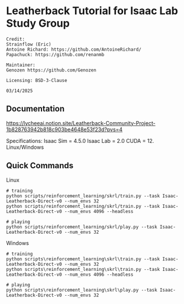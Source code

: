 # Leatherback Tutorial for Isaac Lab Study Group
```
Credit: 
Strainflow (Eric)
Antoine Richard: https://github.com/AntoineRichard/
Papachuck: https://github.com/renanmb

Maintainer:
Genozen https://github.com/Genozen

Licensing: BSD-3-Clause

03/14/2025
```


## Documentation
https://lycheeai.notion.site/Leatherback-Community-Project-1b828763942b818c903be4648e53f23d?pvs=4

Specifications:
Isaac Sim = 4.5.0
Isaac Lab = 2.0
CUDA = 12.
Linux/Windows


## Quick Commands
Linux
```
# training
python scripts/reinforcement_learning/skrl/train.py --task Isaac-Leatherback-Direct-v0 --num_envs 32
python scripts/reinforcement_learning/skrl/train.py --task Isaac-Leatherback-Direct-v0 --num_envs 4096 --headless

# playing
python scripts/reinforcement_learning/skrl/play.py --task Isaac-Leatherback-Direct-v0 --num_envs 32
```

Windows
```
# training
python scripts\reinforcement_learning\skrl\train.py --task Isaac-Leatherback-Direct-v0 --num_envs 32
python scripts\reinforcement_learning\skrl\train.py --task Isaac-Leatherback-Direct-v0 --num_envs 4096 --headless

# playing
python scripts\reinforcement_learning\skrl\play.py --task Isaac-Leatherback-Direct-v0 --num_envs 32
```
